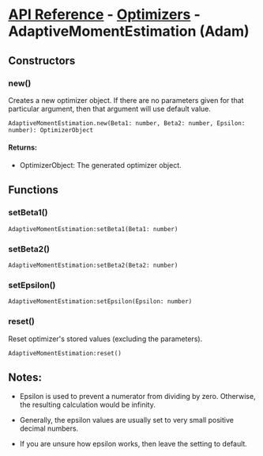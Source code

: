 # [API Reference](../../API.md) - [Optimizers](../Optimizers.md) - AdaptiveMomentEstimation (Adam)

## Constructors

### new()

Creates a new optimizer object. If there are no parameters given for that particular argument, then that argument will use default value.

```
AdaptiveMomentEstimation.new(Beta1: number, Beta2: number, Epsilon: number): OptimizerObject
```

#### Returns:

* OptimizerObject: The generated optimizer object.

## Functions

### setBeta1()

```
AdaptiveMomentEstimation:setBeta1(Beta1: number)
```

### setBeta2()

```
AdaptiveMomentEstimation:setBeta2(Beta2: number)
```

### setEpsilon()

```
AdaptiveMomentEstimation:setEpsilon(Epsilon: number)
```

### reset()

Reset optimizer's stored values (excluding the parameters).

```
AdaptiveMomentEstimation:reset()
```

## Notes:

* Epsilon is used to prevent a numerator from dividing by zero. Otherwise, the resulting calculation would be infinity.

* Generally, the epsilon values are usually set to very small positive decimal numbers.

* If you are unsure how epsilon works, then leave the setting to default.

